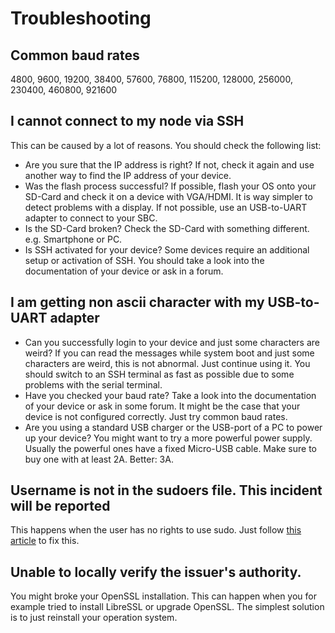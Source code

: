 # Troubleshooting

## Common baud rates

4800, 9600, 19200, 38400, 57600, 76800, 115200, 128000, 256000,  230400, 460800, 921600

## I cannot connect to my node via SSH

This can be caused by a lot of reasons. You should check the following list:
- Are you sure that the IP address is right? 
If not, check it again and use another way to find the IP address of your device.
- Was the flash process successful? 
If possible, flash your OS onto your SD-Card and check it on a device with VGA/HDMI.
It is way simpler to detect problems with a display. 
If not possible, use an USB-to-UART adapter to connect to your SBC.
- Is the SD-Card broken? Check the SD-Card with something different. e.g. Smartphone or PC.
- Is SSH activated for your device? 
Some devices require an additional setup or activation of SSH. 
You should take a look into the documentation of your device or ask in a forum.

## I am getting non ascii character with my USB-to-UART adapter

- Can you successfully login to your device and just some characters are weird? 
If you can read the messages while system boot and just some characters are weird, this is not abnormal. 
Just continue using it. You should switch to an SSH terminal as fast as possible 
due to some problems with the serial terminal.
- Have you checked your baud rate? 
Take a look into the documentation of your device or ask in some forum. 
It might be the case that your device is not configured correctly. Just try common baud rates.
- Are you using a standard USB charger or the USB-port of a PC to power up your device?
You might want to try a more powerful power supply. Usually the powerful ones have a fixed Micro-USB cable.
Make sure to buy one with at least 2A. Better: 3A.

## Username is not in the sudoers file. This incident will be reported

This happens when the user has no rights to use sudo. Just follow [this article](https://www.tecmint.com/fix-user-is-not-in-the-sudoers-file-the-incident-will-be-reported-ubuntu/) to fix this.

## Unable to locally verify the issuer's authority.

You might broke your OpenSSL installation. This can happen when you for example tried to install LibreSSL or upgrade OpenSSL.
The simplest solution is to just reinstall your operation system.